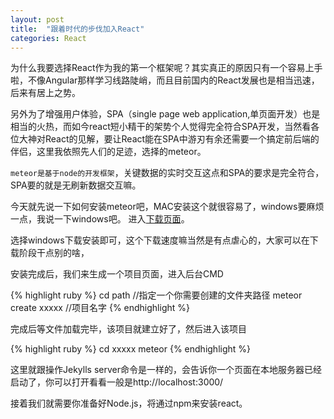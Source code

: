 ```yaml
---
layout: post
title:  "跟着时代的步伐加入React"
categories: React
---
```


为什么我要选择React作为我的第一个框架呢？其实真正的原因只有一个容易上手啦，不像Angular那样学习线路陡峭，而且目前国内的React发展也是相当迅速，后来有居上之势。

另外为了增强用户体验，SPA（single page web application,单页面开发）也是相当的火热，而如今react短小精干的架势个人觉得完全符合SPA开发，当然看各位大神对React的见解，要让React能在SPA中游刃有余还需要一个搞定前后端的伴侣，这里我依照先人们的足迹，选择的meteor。

`meteor是基于node的开发框架`，关键数据的实时交互这点和SPA的要求是完全符合，SPA要的就是无刷新数据交互嘛。

今天就先说一下如何安装meteor吧，MAC安装这个就很容易了，windows要麻烦一点，我说一下windows吧。 进入[下载页面]。

选择windows下载安装即可，这个下载速度嘛当然是有点虐心的，大家可以在下载阶段干点别的啥，

安装完成后，我们来生成一个项目页面，进入后台CMD

{% highlight ruby %}
cd path //指定一个你需要创建的文件夹路径
meteor create xxxxx //项目名字
{% endhighlight %}

完成后等文件加载完毕，该项目就建立好了，然后进入该项目

{% highlight ruby %}
cd xxxxx
meteor
{% endhighlight %}

这里就跟操作Jekylls server命令是一样的，会告诉你一个页面在本地服务器已经启动了，你可以打开看看一般是http://localhost:3000/

接着我们就需要你准备好Node.js，将通过npm来安装react。

[下载页面]:https://www.meteor.com/install